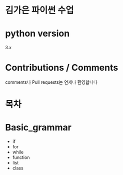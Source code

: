 # 김가은 파이썬 수업

# python version
3.x

# Contributions / Comments
comments나 Pull requests는 언제나 환영합니다

# 목차
# Basic_grammar
  * if
  * for
  * while
  * function
  * list
  * class
